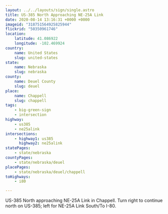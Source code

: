 ```yaml
---
layout: ../../layouts/sign/single.astro
title: US-385 North Approaching NE-25A Link
date: 2020-08-14 13:16:31 +0000 +0000
imageid: "318751564925825944"
flickrid: "50350961746"
location:
    latitude: 41.086922
    longitude: -102.469924
country:
    name: United States
    slug: united-states
state:
    name: Nebraska
    slug: nebraska
county:
    name: Deuel County
    slug: deuel
place:
    name: Chappell
    slug: chappell
tags:
    - big-green-sign
    - intersection
highway:
    - us385
    - ne25alink
intersections:
    - highway1: us385
      highway2: ne25alink
statePages:
    - state/nebraska
countyPages:
    - state/nebraska/deuel
placePages:
    - state/nebraska/deuel/chappell
toHighways:
    - i80

---
```

US-385 North approaching NE-25A Link in Chappell.  Turn right to continue north on US-385; left for NE-25A Link South/To I-80.